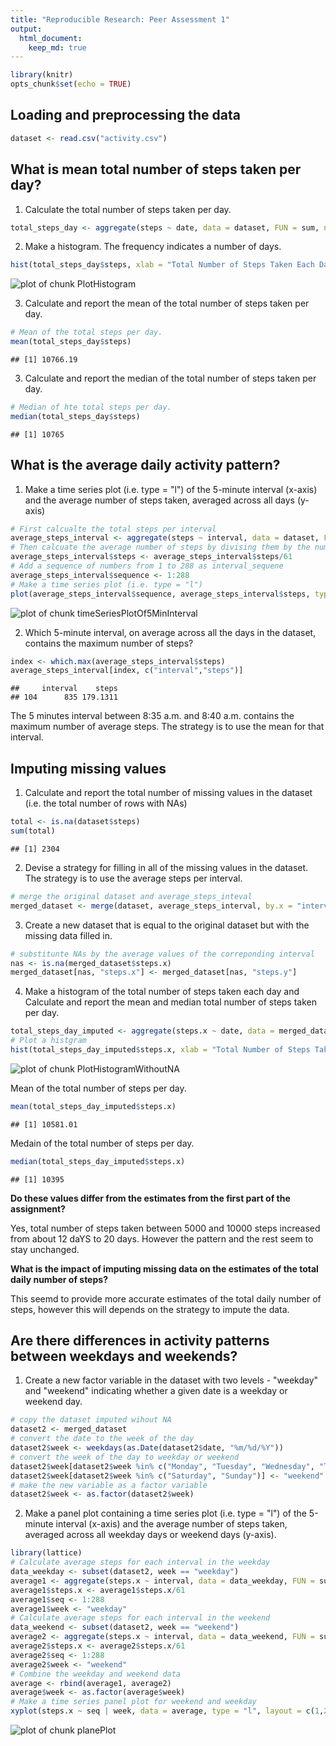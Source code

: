 ```yaml
---
title: "Reproducible Research: Peer Assessment 1"
output: 
  html_document:
    keep_md: true
---
```



```r
library(knitr)
opts_chunk$set(echo = TRUE)
```

## Loading and preprocessing the data


```r
dataset <- read.csv("activity.csv")
```

## What is mean total number of steps taken per day?

1. Calculate the total number of steps taken per day. 


```r
total_steps_day <- aggregate(steps ~ date, data = dataset, FUN = sum, na.action = na.omit)
```

2. Make a histogram. The frequency indicates a number of days.


```r
hist(total_steps_day$steps, xlab = "Total Number of Steps Taken Each Day", main = paste("Histogram of", "Total Number of Staps Taken Each Day"))
```

![plot of chunk PlotHistogram](figure/PlotHistogram-1.png) 

3. Calculate and report the mean of the total number of steps taken per day.


```r
# Mean of the total steps per day.
mean(total_steps_day$steps)
```

```
## [1] 10766.19
```

3. Calculate and report the median of the total number of steps taken per day.


```r
# Median of hte total steps per day.
median(total_steps_day$steps)
```

```
## [1] 10765
```

## What is the average daily activity pattern?

1. Make a time series plot (i.e. type = "l") of the 5-minute interval (x-axis) and the average number of steps taken, averaged across all days (y-axis)


```r
# First calcualte the total steps per interval
average_steps_interval <- aggregate(steps ~ interval, data = dataset, FUN = sum, na.action = na.omit)
# Then calcuate the average number of steps by divising them by the number of each interval, which is 61
average_steps_interval$steps <- average_steps_interval$steps/61
# Add a sequence of numbers from 1 to 288 as interval_sequene
average_steps_interval$sequence <- 1:288
# Make a time series plot (i.e. type = "l") 
plot(average_steps_interval$sequence, average_steps_interval$steps, type = "l", xlab = "5-min inerval (e.g., 1=5min, 2=10min, 3-15min, ...)", ylab = "Avearage number of steps", main = "Average number of steps taken for each 5 min interval")
```

![plot of chunk timeSeriesPlotOf5MinInterval](figure/timeSeriesPlotOf5MinInterval-1.png) 

2. Which 5-minute interval, on average across all the days in the dataset, contains the maximum number of steps?


```r
index <- which.max(average_steps_interval$steps)
average_steps_interval[index, c("interval","steps")]
```

```
##     interval    steps
## 104      835 179.1311
```

The 5 minutes interval between 8:35 a.m. and 8:40 a.m. contains the maximum number of average steps. The strategy is to use the mean for that interval.

## Imputing missing values

1. Calculate and report the total number of missing values in the dataset (i.e. the total number of rows with NAs)


```r
total <- is.na(dataset$steps)
sum(total)
```

```
## [1] 2304
```

2. Devise a strategy for filling in all of the missing values in the dataset. The strategy is to use the average steps per interval.


```r
# merge the original dataset and average_steps_inteval 
merged_dataset <- merge(dataset, average_steps_interval, by.x = "interval", by.y = "interval")
```

3. Create a new dataset that is equal to the original dataset but with the missing data filled in.


```r
# substitunte NAs by the average values of the correponding interval
nas <- is.na(merged_dataset$steps.x)
merged_dataset[nas, "steps.x"] <- merged_dataset[nas, "steps.y"]
```

4. Make a histogram of the total number of steps taken each day and Calculate and report the mean and median total number of steps taken per day. 


```r
total_steps_day_imputed <- aggregate(steps.x ~ date, data = merged_dataset, FUN = sum, na.action = na.omit)
# Plot a histgram 
hist(total_steps_day_imputed$steps.x, xlab = "Total Number of Steps Taken Each Day", main = paste("Histogram of", "Total Number of Staps Taken Each Day with NA imputed"))    
```

![plot of chunk PlotHistogramWithoutNA](figure/PlotHistogramWithoutNA-1.png) 

Mean of the total number of steps per day.


```r
mean(total_steps_day_imputed$steps.x)
```

```
## [1] 10581.01
```
                                     
Medain of the total number of steps per day.


```r
median(total_steps_day_imputed$steps.x)
```

```
## [1] 10395
```

**Do these values differ from the estimates from the first part of the assignment?** 

Yes, total number of steps taken between 5000 and 10000 steps increased from about 12 daYS to 20 days. However the pattern and the rest seem to stay unchanged. 

**What is the impact of imputing missing data on the estimates of the total daily number of steps?**

This seemd to provide more accurate estimates of the total daily number of steps, however this will depends on the strategy to impute the data.

## Are there differences in activity patterns between weekdays and weekends?

1. Create a new factor variable in the dataset with two levels - "weekday" and "weekend" indicating whether a given date is a weekday or weekend day.


```r
# copy the dataset imputed wihout NA
dataset2 <- merged_dataset
# convert the date to the week of the day
dataset2$week <- weekdays(as.Date(dataset2$date, "%m/%d/%Y"))
# convert the week of the day to weekday or weekend
dataset2$week[dataset2$week %in% c("Monday", "Tuesday", "Wednesday", "Thursday", "Friday")] <- "weekday"
dataset2$week[dataset2$week %in% c("Saturday", "Sunday")] <- "weekend"
# make the new variable as a factor variable
dataset2$week <- as.factor(dataset2$week)
```

2. Make a panel plot containing a time series plot (i.e. type = "l") of the 5-minute interval (x-axis) and the average number of steps taken, averaged across all weekday days or weekend days (y-axis). 


```r
library(lattice)
# Calculate average steps for each interval in the weekday
data_weekday <- subset(dataset2, week == "weekday")
average1 <- aggregate(steps.x ~ interval, data = data_weekday, FUN = sum)
average1$steps.x <- average1$steps.x/61
average1$seq <- 1:288
average1$week <- "weekday"
# Calculate average steps for each interval in the weekend
data_weekend <- subset(dataset2, week == "weekend")
average2 <- aggregate(steps.x ~ interval, data = data_weekend, FUN = sum)
average2$steps.x <- average2$steps.x/61
average2$seq <- 1:288
average2$week <- "weekend"
# Combine the weekday and weekend data
average <- rbind(average1, average2)
average$week <- as.factor(average$week)
# Make a time series panel plot for weekend and weekday
xyplot(steps.x ~ seq | week, data = average, type = "l", layout = c(1,2),xlab = "5-minute interval (e.g., 1=5minm 2=10min, 3=15min, ...)", ylab = "Average number of steps taken" , main = "Comparison between weekend and weekday")
```

![plot of chunk planePlot](figure/planePlot-1.png) 


